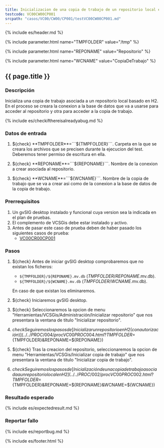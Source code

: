 ```yaml
---
title: Inicializacion de una copia de trabajo de un repositorio local en H2 (con autorización)
testcode: VC00CW00CP001
srcpath: "casos/VC00/CW00/CP001/testVC00CW00CP001.md"
---
```


{% include es/header.md %}

{% include parameter.html name="TMPFOLDER" value="/tmp" %}

{% include parameter.html name="REPONAME" value="Repositorio" %}

{% include parameter.html name="WCNAME" value="CopiaDeTrabajo" %}

## {{ page.title }}

### Descripción

Inicializa una copia de trabajo asociada a un repositorio local basado en H2.
En el proceso se creara la conexion a la base de datos que va a usarse para acceder al repositorio y
otra para acceder a la copia de trabajo.

{% include es/checkifthereisalreadyabug.md %}

### Datos de entrada

1. ${check} **TMPFOLDER**=```${TMPFOLDER}```. Carpeta en la que se creara los archivos que se precisen 
   durante la ejecucion del test. Deberemos tener  permiso de escritura en ella.

2. ${check} **REPONAME**=```${REPONAME}```. Nombre de la conexion a crear asociada al repositorio.

3. ${check} **WCNAME**=```${WCNAME}```. Nombre de la copia de trabajo que se va a crear asi como 
   de la conexion a la base de datos de la copia de trabajo. 

### Prerrequisitos

1. Un gvSIG desktop instalado y funcional cuya version sea la indicada en el plan de pruebas.
2. El complemento de VCSGis debe estar instalado y activo.
3. Antes de pasar este caso de prueba deben de haber pasado los siguientes casos de prueba:
   * [VC00CR00CP001](../../CR00/CP001/testVC00CR00CP001.md) 

### Pasos
1. ${check} Antes de iniciar gvSIG desktop comprobaremos que no existan los ficheros:
   * ```${TMPFOLDER}/${REPONAME}.mv.db``` (*TMPFOLDER*/*REPONAME*.mv.db).
   * ```${TMPFOLDER}/${WCNAME}.mv.db``` (*TMPFOLDER*/*WCNAME*.mv.db).
   
   En caso de que existan los eliminaremos.
   
2. ${check} Iniciaremos gvSIG desktop.

4. ${check} Seleccionaremos la opcion de menu "Herramientas/VCSGis/Administración/Inicializar repositorio" 
   que nos presentara la ventana de titulo "Inicializar repositorio".

5. ${check} Seguiremos los pasos de [Inicializar un repositorio en H2 (con autorización)](../../PROC/004/procVC00PROC004.html?TMPFOLDER=${TMPFOLDER}&REPONAME=${REPONAME})

7. ${check} Tras la creacion del repositorio, seleccionaremos la opcion de menu 
   "Herramientas/VCSGis/Inicializar copia de trabajo" que nos presentara la ventana de 
   titulo "Inicializar copia de trabajo".

7. ${check} Seguiremos los pasos de [Inicialización de una copia de trabajo asociada a un repositorio local en H2](../../PROC/002/procVC00PROC002.html?TMPFOLDER=${TMPFOLDER}&REPONAME=${REPONAME}&WCNAME=${WCNAME}) 

### Resultado esperado

{% include es/expectedresult.md %}

### Reportar fallo

{% include es/reportbug.md %}

{% include es/footer.html %}
